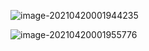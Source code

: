 ![image-20210420001944235](../../../../../../../../Desktop/ShareToMac/code-workspace/typora/antra/resources/image-20210420001944235.png)

![image-20210420001955776](../../../../../../../../Desktop/ShareToMac/code-workspace/typora/antra/resources/image-20210420001955776.png)